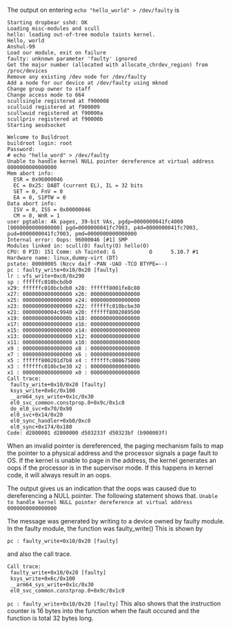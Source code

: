 The output on entering ` echo "hello_world" > /dev/faulty ` is 
```
Starting dropbear sshd: OK
Loading misc-modules and scull
hello: loading out-of-tree module taints kernel.
Hello, world
Anshul-99
Load our module, exit on failure
faulty: unknown parameter 'faulty' ignored
Get the major number (allocated with allocate_chrdev_region) from /proc/devices
Remove any existing /dev node for /dev/faulty
Add a node for our device at /dev/faulty using mknod
Change group owner to staff
Change access mode to 664
scullsingle registered at f900008
sculluid registered at f900009
scullwuid registered at f90000a
scullpriv registered at f90000b
Starting aesdsocket

Welcome to Buildroot
buildroot login: root
Password: 
# echo "hello_word" > /dev/faulty
Unable to handle kernel NULL pointer dereference at virtual address 0000000000000000 
Mem abort info:
  ESR = 0x96000046
  EC = 0x25: DABT (current EL), IL = 32 bits
  SET = 0, FnV = 0
  EA = 0, S1PTW = 0
Data abort info:
  ISV = 0, ISS = 0x00000046
  CM = 0, WnR = 1
user pgtable: 4k pages, 39-bit VAs, pgdp=0000000041fc4000
[0000000000000000] pgd=0000000041fc7003, p4d=0000000041fc7003, pud=0000000041fc7003, pmd=0000000000000000
Internal error: Oops: 96000046 [#1] SMP
Modules linked in: scull(O) faulty(O) hello(O)
CPU: 0 PID: 151 Comm: sh Tainted: G           O      5.10.7 #1
Hardware name: linux,dummy-virt (DT)
pstate: 80000005 (Nzcv daif -PAN -UAO -TCO BTYPE=--)
pc : faulty_write+0x10/0x20 [faulty]
lr : vfs_write+0xc0/0x290
sp : ffffffc010bcbdb0
x29: ffffffc010bcbdb0 x28: ffffff8001fe8c80 
x27: 0000000000000000 x26: 0000000000000000 
x25: 0000000000000000 x24: 0000000000000000 
x23: 0000000000000000 x22: ffffffc010bcbe30 
x21: 00000000004c9940 x20: ffffff8002089500 
x19: 000000000000000b x18: 0000000000000000 
x17: 0000000000000000 x16: 0000000000000000 
x15: 0000000000000000 x14: 0000000000000000 
x13: 0000000000000000 x12: 0000000000000000 
x11: 0000000000000000 x10: 0000000000000000 
x9 : 0000000000000000 x8 : 0000000000000000 
x7 : 0000000000000000 x6 : 0000000000000000 
x5 : ffffff800201d7b8 x4 : ffffffc008675000 
x3 : ffffffc010bcbe30 x2 : 000000000000000b 
x1 : 0000000000000000 x0 : 0000000000000000 
Call trace:
 faulty_write+0x10/0x20 [faulty]
 ksys_write+0x6c/0x100
 __arm64_sys_write+0x1c/0x30
 el0_svc_common.constprop.0+0x9c/0x1c0
 do_el0_svc+0x70/0x90
 el0_svc+0x14/0x20
 el0_sync_handler+0xb0/0xc0
 el0_sync+0x174/0x180
Code: d2800001 d2800000 d503233f d50323bf (b900003f) 
```
When an invalid pointer is dereferenced, the paging mechanism fails to map the pointer to a physical address and the processor signals a page fault to OS. If the kernel is unable to page in the address, the kernel generates an oops if the processor is in the supervisor mode. If this happens in kernel code, it will always result in an oops.

The output gives us an indication that the oops was caused due to dereferencing a NULL pointer. The following statement shows that. 
`Unable to handle kernel NULL pointer dereference at virtual address 0000000000000000`

The message was generated by writing to a device owned by faulty module. 
In the faulty module, the function was faulty_write()
This is shown by 

`pc : faulty_write+0x10/0x20 [faulty]`

and also the call trace. 
```
Call trace:
 faulty_write+0x10/0x20 [faulty]
 ksys_write+0x6c/0x100
 __arm64_sys_write+0x1c/0x30
 el0_svc_common.constprop.0+0x9c/0x1c0
```

`pc : faulty_write+0x10/0x20 [faulty]`
This also shows that the instruction counter is 16 bytes into the function when the fault occured and the function is total 32 bytes long. 

